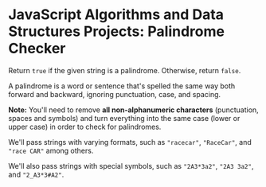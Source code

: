# JavaScript Algorithms and Data Structures Projects: Palindrome Checker

Return `true` if the given string is a palindrome. Otherwise, return `false`.

A palindrome is a word or sentence that's spelled the same way both forward and
backward, ignoring punctuation, case, and spacing.

**Note:** You'll need to remove **all non-alphanumeric characters**
(punctuation, spaces and symbols) and turn everything into the same case (lower
or upper case) in order to check for palindromes.

We'll pass strings with varying formats, such as `"racecar"`, `"RaceCar"`, and
`"race CAR"` among others.

We'll also pass strings with special symbols, such as `"2A3*3a2"`, `"2A3 3a2"`,
and `"2_A3*3#A2"`.
